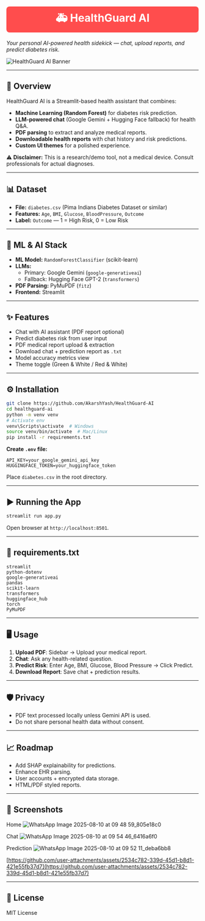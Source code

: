 
<div align="center">
  <h1 style="background-color:#ff4d4d;color:white;padding:10px;border-radius:8px;">🚑 HealthGuard AI</h1>
</div>

*Your personal AI-powered health sidekick — chat, upload reports, and predict diabetes risk.*

![HealthGuard AI Banner](assets/hero.gif)

---

## 🚀 Overview

HealthGuard AI is a Streamlit-based health assistant that combines:

* **Machine Learning (Random Forest)** for diabetes risk prediction.
* **LLM-powered chat** (Google Gemini + Hugging Face fallback) for health Q&A.
* **PDF parsing** to extract and analyze medical reports.
* **Downloadable health reports** with chat history and risk predictions.
* **Custom UI themes** for a polished experience.

⚠ **Disclaimer:** This is a research/demo tool, not a medical device. Consult professionals for actual diagnoses.

---

## 📊 Dataset

* **File:** `diabetes.csv` (Pima Indians Diabetes Dataset or similar)
* **Features:** `Age`, `BMI`, `Glucose`, `BloodPressure`, `Outcome`
* **Label:** `Outcome` — 1 = High Risk, 0 = Low Risk

---

## 🧠 ML & AI Stack

* **ML Model:** `RandomForestClassifier` (scikit-learn)
* **LLMs:**
  * Primary: Google Gemini (`google-generativeai`)
  * Fallback: Hugging Face GPT-2 (`transformers`)
* **PDF Parsing:** PyMuPDF (`fitz`)
* **Frontend:** Streamlit

---

## ✨ Features

* Chat with AI assistant (PDF report optional)
* Predict diabetes risk from user input
* PDF medical report upload & extraction
* Download chat + prediction report as `.txt`
* Model accuracy metrics view
* Theme toggle (Green & White / Red & White)

---

## ⚙️ Installation

```bash
git clone https://github.com/AkarshYash/HealthGuard-AI
cd healthguard-ai
python -m venv venv
# Activate env
venv\Scripts\activate  # Windows
source venv/bin/activate  # Mac/Linux
pip install -r requirements.txt
````

**Create `.env` file:**

```env
API_KEY=your_google_gemini_api_key
HUGGINGFACE_TOKEN=your_huggingface_token
```

Place `diabetes.csv` in the root directory.

---

## ▶️ Running the App

```bash
streamlit run app.py
```

Open browser at `http://localhost:8501`.

---

## 📂 requirements.txt

```
streamlit
python-dotenv
google-generativeai
pandas
scikit-learn
transformers
huggingface_hub
torch
PyMuPDF
```

---

## 🖥 Usage

1. **Upload PDF**: Sidebar → Upload your medical report.
2. **Chat**: Ask any health-related question.
3. **Predict Risk**: Enter Age, BMI, Glucose, Blood Pressure → Click Predict.
4. **Download Report**: Save chat + prediction results.

---

## 🛡 Privacy

* PDF text processed locally unless Gemini API is used.
* Do not share personal health data without consent.

---

## 📈 Roadmap

* Add SHAP explainability for predictions.
* Enhance EHR parsing.
* User accounts + encrypted data storage.
* HTML/PDF styled reports.

---

## 📸 Screenshots

Home
![WhatsApp Image 2025-08-10 at 09 48 59\_805e18c0](https://github.com/user-attachments/assets/dec96893-2514-40a4-8a59-20fbc29cae63)

Chat
![WhatsApp Image 2025-08-10 at 09 54 46\_6416a6f0](https://github.com/user-attachments/assets/3badc3d8-864c-4b95-82d7-a52bd0683729)

Prediction
![WhatsApp Image 2025-08-10 at 09 52 11\_deba6bb8](https://github.com/user-attachments/assets/13355e82-6432-4a69-ace4-55294a88f5cd)

[https://github.com/user-attachments/assets/2534c782-339d-45d1-b8d1-421e55fb37d7](https://github.com/user-attachments/assets/2534c782-339d-45d1-b8d1-421e55fb37d7)

---

## 📜 License

MIT License
